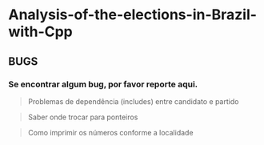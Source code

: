 # Analysis-of-the-elections-in-Brazil-with-Cpp

## BUGS
### Se encontrar algum bug, por favor reporte aqui.
> Problemas de dependência (includes) entre candidato e partido <br>

> Saber onde trocar para ponteiros <br>

> Como imprimir os números conforme a localidade <br>